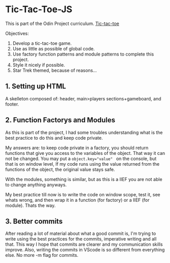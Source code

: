 # Tic-Tac-Toe-JS

This is part of the Odin Project curriculum. [Tic-tac-toe](https://www.theodinproject.com/lessons/javascript-tic-tac-toe)

Objectives:
1. Develop a tic-tac-toe game.
2. Use as little as possible of global code.
3. Use factory function patterns and module patterns to complete this project.
4. Style it nicely if possible.
5. Star Trek themed, because of reasons...

## 1. Setting up HTML
A skelleton composed of: header, main>players sections+gameboard, and footer.

## 2. Function Factorys and Modules

As this is part of the project, I had some troubles understanding what is the best practice to do this and keep code private.

My answers are: to keep code private in a factory, you should return functions that give you access to the variables of the object. That way it can not be changed. You may put a `object.key="value" ` on the console, but that is on window level, If my code runs using the value returned from the functions of the object, the original value stays safe.

With the modules, something is similar, but as this is a IIEF you are not able to change anything anyways.

My best practice till now is to write the code on window scope, test it, see whats wrong, and then wrap it in a function (for factory) or a IIEF (for module). Thats the way.

## 3. Better commits

After reading a lot of material about what a good commit is, I'm trying to write using the best practices for the commits, imperative writing and all that. This way I hope that commits are clearer and my communication skills improve. Also, writing the commits in VScode is so different from everything else. No more -m flag for commits.